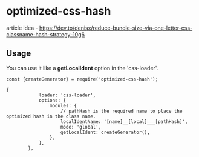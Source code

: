 # optimized-css-hash

article idea - https://dev.to/denisx/reduce-bundle-size-via-one-letter-css-classname-hash-strategy-10g6

## Usage

You can use it like a **getLocalIdent** option in the 'css-loader'. 

```
const {createGenerator} = require('optimized-css-hash');

{
            loader: 'css-loader',
            options: {
                modules: {
                    // pathHash is the required name to place the optimized hash in the class name.
                    localIdentName: '[name]__[local]___[pathHash]',
                    mode: 'global',
                    getLocalIdent: createGenerator(),
                },
            },
        },
```
